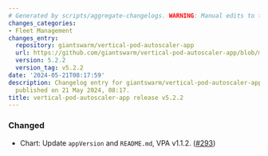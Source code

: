 ```yaml
---
# Generated by scripts/aggregate-changelogs. WARNING: Manual edits to this files will be overwritten.
changes_categories:
- Fleet Management
changes_entry:
  repository: giantswarm/vertical-pod-autoscaler-app
  url: https://github.com/giantswarm/vertical-pod-autoscaler-app/blob/master/CHANGELOG.md#522---2024-05-21
  version: 5.2.2
  version_tag: v5.2.2
date: '2024-05-21T08:17:59'
description: Changelog entry for giantswarm/vertical-pod-autoscaler-app version 5.2.2,
  published on 21 May 2024, 08:17.
title: vertical-pod-autoscaler-app release v5.2.2
---
```


### Changed
- Chart: Update `appVersion` and `README.md`, VPA v1.1.2. ([#293](https://github.com/giantswarm/vertical-pod-autoscaler-app/pull/293))
